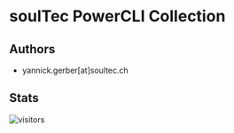 # soulTec PowerCLI Collection

## Authors

- yannick.gerber[at]soultec.ch

## Stats
![visitors](https://visitor-badge.laobi.icu/badge?page_id=madushadhanushka.madushadhanushka)
